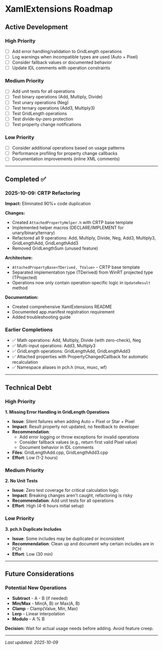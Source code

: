 # XamlExtensions Roadmap

## Active Development

### High Priority
- [ ] Add error handling/validation to GridLength operations
- [ ] Log warnings when incompatible types are used (Auto + Pixel)
- [ ] Consider fallback values or documented behavior
- [ ] Update IDL comments with operation constraints

### Medium Priority
- [ ] Add unit tests for all operations
- [ ] Test binary operations (Add, Multiply, Divide)
- [ ] Test unary operations (Neg)
- [ ] Test ternary operations (Add3, Multiply3)
- [ ] Test GridLength operations
- [ ] Test divide-by-zero protection
- [ ] Test property change notifications

### Low Priority
- [ ] Consider additional operations based on usage patterns
- [ ] Performance profiling for property change callbacks
- [ ] Documentation improvements (inline XML comments)

---

## Completed ✅

### 2025-10-09: CRTP Refactoring
**Impact:** Eliminated 90%+ code duplication

**Changes:**
- Created `AttachedPropertyHelper.h` with CRTP base template
- Implemented helper macros (DECLARE/IMPLEMENT for unary/binary/ternary)
- Refactored all 9 operations: Add, Multiply, Divide, Neg, Add3, Multiply3, GridLengthAdd, GridLengthAdd3
- Removed GridLengthSum (unused feature)

**Architecture:**
- `AttachedPropertyBase<TDerived, TValue>` - CRTP base template
- Separated implementation type (TDerived) from WinRT projected type (TProjected)
- Operations now only contain operation-specific logic in `UpdateResult` method

**Documentation:**
- Created comprehensive XamlExtensions README
- Documented app.manifest registration requirement
- Added troubleshooting guide

### Earlier Completions
- ✅ Math operations: Add, Multiply, Divide (with zero-check), Neg
- ✅ Multi-input operations: Add3, Multiply3
- ✅ GridLength operations: GridLengthAdd, GridLengthAdd3
- ✅ Attached properties with PropertyChangedCallback for automatic recalculation
- ✅ Namespace aliases in pch.h (mux, muxc, wf)

---

## Technical Debt

### High Priority
**1. Missing Error Handling in GridLength Operations**
- **Issue**: Silent failures when adding Auto + Pixel or Star + Pixel
- **Impact**: Result property not updated, no feedback to developer
- **Recommendation**:
  - Add error logging or throw exceptions for invalid operations
  - Consider fallback values (e.g., return first valid Pixel value)
  - Document behavior in IDL comments
- **Files**: GridLengthAdd.cpp, GridLengthAdd3.cpp
- **Effort**: Low (1-2 hours)

### Medium Priority
**2. No Unit Tests**
- **Issue**: Zero test coverage for critical calculation logic
- **Impact**: Breaking changes aren't caught, refactoring is risky
- **Recommendation**: Add unit tests for all operations
- **Effort**: High (4-6 hours initial setup)

### Low Priority
**3. pch.h Duplicate Includes**
- **Issue**: Some includes may be duplicated or inconsistent
- **Recommendation**: Clean up and document why certain includes are in PCH
- **Effort**: Low (30 min)

---

## Future Considerations

### Potential New Operations
- **Subtract** - A - B (if needed)
- **Min/Max** - Min(A, B) or Max(A, B)
- **Clamp** - Clamp(Value, Min, Max)
- **Lerp** - Linear interpolation
- **Modulo** - A % B

**Decision:** Wait for actual usage needs before adding. Avoid feature creep.

---

*Last updated: 2025-10-09*
